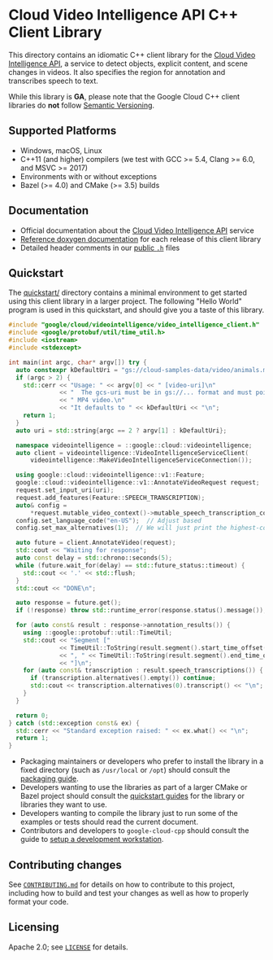 # Cloud Video Intelligence API C++ Client Library

This directory contains an idiomatic C++ client library for the
[Cloud Video Intelligence API][cloud-service], a service to detect objects,
explicit content, and scene changes in videos. It also specifies the region for
annotation and transcribes speech to text.

While this library is **GA**, please note that the Google Cloud C++ client libraries do **not** follow
[Semantic Versioning](https://semver.org/).

## Supported Platforms

* Windows, macOS, Linux
* C++11 (and higher) compilers (we test with GCC >= 5.4, Clang >= 6.0, and
  MSVC >= 2017)
* Environments with or without exceptions
* Bazel (>= 4.0) and CMake (>= 3.5) builds

## Documentation

* Official documentation about the [Cloud Video Intelligence API][cloud-service-docs] service
* [Reference doxygen documentation][doxygen-link] for each release of this
  client library
* Detailed header comments in our [public `.h`][source-link] files

[cloud-service]: https://cloud.google.com/video-intelligence
[cloud-service-docs]: https://cloud.google.com/video-intelligence/docs
[doxygen-link]: https://googleapis.dev/cpp/google-cloud-videointelligence/latest/
[source-link]: https://github.com/googleapis/google-cloud-cpp/tree/main/google/cloud/videointelligence

## Quickstart

The [quickstart/](quickstart/README.md) directory contains a minimal environment
to get started using this client library in a larger project. The following
"Hello World" program is used in this quickstart, and should give you a taste of
this library.

<!-- inject-quickstart-start -->
```cc
#include "google/cloud/videointelligence/video_intelligence_client.h"
#include <google/protobuf/util/time_util.h>
#include <iostream>
#include <stdexcept>

int main(int argc, char* argv[]) try {
  auto constexpr kDefaultUri = "gs://cloud-samples-data/video/animals.mp4";
  if (argc > 2) {
    std::cerr << "Usage: " << argv[0] << " [video-uri]\n"
              << "  The gcs-uri must be in gs://... format and must point to a"
              << " MP4 video.\n"
              << "It defaults to " << kDefaultUri << "\n";
    return 1;
  }
  auto uri = std::string{argc == 2 ? argv[1] : kDefaultUri};

  namespace videointelligence = ::google::cloud::videointelligence;
  auto client = videointelligence::VideoIntelligenceServiceClient(
      videointelligence::MakeVideoIntelligenceServiceConnection());

  using google::cloud::videointelligence::v1::Feature;
  google::cloud::videointelligence::v1::AnnotateVideoRequest request;
  request.set_input_uri(uri);
  request.add_features(Feature::SPEECH_TRANSCRIPTION);
  auto& config =
      *request.mutable_video_context()->mutable_speech_transcription_config();
  config.set_language_code("en-US");  // Adjust based
  config.set_max_alternatives(1);  // We will just print the highest-confidence

  auto future = client.AnnotateVideo(request);
  std::cout << "Waiting for response";
  auto const delay = std::chrono::seconds(5);
  while (future.wait_for(delay) == std::future_status::timeout) {
    std::cout << '.' << std::flush;
  }
  std::cout << "DONE\n";

  auto response = future.get();
  if (!response) throw std::runtime_error(response.status().message());

  for (auto const& result : response->annotation_results()) {
    using ::google::protobuf::util::TimeUtil;
    std::cout << "Segment ["
              << TimeUtil::ToString(result.segment().start_time_offset())
              << ", " << TimeUtil::ToString(result.segment().end_time_offset())
              << "]\n";
    for (auto const& transcription : result.speech_transcriptions()) {
      if (transcription.alternatives().empty()) continue;
      std::cout << transcription.alternatives(0).transcript() << "\n";
    }
  }

  return 0;
} catch (std::exception const& ex) {
  std::cerr << "Standard exception raised: " << ex.what() << "\n";
  return 1;
}
```
<!-- inject-quickstart-end -->

* Packaging maintainers or developers who prefer to install the library in a
  fixed directory (such as `/usr/local` or `/opt`) should consult the
  [packaging guide](/doc/packaging.md).
* Developers wanting to use the libraries as part of a larger CMake or Bazel
  project should consult the [quickstart guides](#quickstart) for the library
  or libraries they want to use.
* Developers wanting to compile the library just to run some of the examples or
  tests should read the current document.
* Contributors and developers to `google-cloud-cpp` should consult the guide to
  [setup a development workstation][howto-setup-dev-workstation].

[howto-setup-dev-workstation]: /doc/contributor/howto-guide-setup-development-workstation.md

## Contributing changes

See [`CONTRIBUTING.md`](../../../CONTRIBUTING.md) for details on how to
contribute to this project, including how to build and test your changes
as well as how to properly format your code.

## Licensing

Apache 2.0; see [`LICENSE`](../../../LICENSE) for details.

